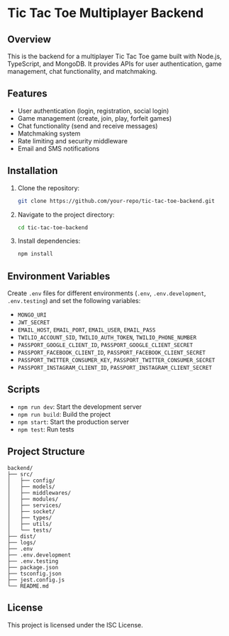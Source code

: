 # Tic Tac Toe Multiplayer Backend

## Overview
This is the backend for a multiplayer Tic Tac Toe game built with Node.js, TypeScript, and MongoDB. It provides APIs for user authentication, game management, chat functionality, and matchmaking.

## Features
- User authentication (login, registration, social login)
- Game management (create, join, play, forfeit games)
- Chat functionality (send and receive messages)
- Matchmaking system
- Rate limiting and security middleware
- Email and SMS notifications

## Installation
1. Clone the repository:
   ```bash
   git clone https://github.com/your-repo/tic-tac-toe-backend.git
   ```
2. Navigate to the project directory:
   ```bash
   cd tic-tac-toe-backend
   ```
3. Install dependencies:
   ```bash
   npm install
   ```

## Environment Variables
Create `.env` files for different environments (`.env`, `.env.development`, `.env.testing`) and set the following variables:
- `MONGO_URI`
- `JWT_SECRET`
- `EMAIL_HOST`, `EMAIL_PORT`, `EMAIL_USER`, `EMAIL_PASS`
- `TWILIO_ACCOUNT_SID`, `TWILIO_AUTH_TOKEN`, `TWILIO_PHONE_NUMBER`
- `PASSPORT_GOOGLE_CLIENT_ID`, `PASSPORT_GOOGLE_CLIENT_SECRET`
- `PASSPORT_FACEBOOK_CLIENT_ID`, `PASSPORT_FACEBOOK_CLIENT_SECRET`
- `PASSPORT_TWITTER_CONSUMER_KEY`, `PASSPORT_TWITTER_CONSUMER_SECRET`
- `PASSPORT_INSTAGRAM_CLIENT_ID`, `PASSPORT_INSTAGRAM_CLIENT_SECRET`

## Scripts
- `npm run dev`: Start the development server
- `npm run build`: Build the project
- `npm start`: Start the production server
- `npm test`: Run tests

## Project Structure
```
backend/
├── src/
│   ├── config/
│   ├── models/
│   ├── middlewares/
│   ├── modules/
│   ├── services/
│   ├── socket/
│   ├── types/
│   ├── utils/
│   └── tests/
├── dist/
├── logs/
├── .env
├── .env.development
├── .env.testing
├── package.json
├── tsconfig.json
├── jest.config.js
└── README.md
```

## License
This project is licensed under the ISC License.
